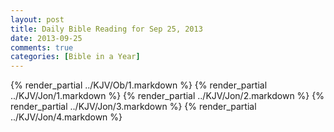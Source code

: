 ```yaml
---
layout: post
title: Daily Bible Reading for Sep 25, 2013
date: 2013-09-25
comments: true
categories: [Bible in a Year]
---
```

{% render_partial ../KJV/Ob/1.markdown %}
{% render_partial ../KJV/Jon/1.markdown %}
{% render_partial ../KJV/Jon/2.markdown %}
{% render_partial ../KJV/Jon/3.markdown %}
{% render_partial ../KJV/Jon/4.markdown %}
